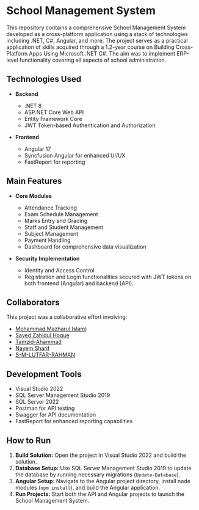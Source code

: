 
# School Management System

This repository contains a comprehensive School Management System developed as a cross-platform application using a stack of technologies including .NET, C#, Angular, and more. The project serves as a practical application of skills acquired through a 1.2-year course on Building Cross-Platform Apps Using Microsoft .NET C#. The aim was to implement ERP-level functionality covering all aspects of school administration.

## Technologies Used

- **Backend**
  - .NET 8
  - ASP.NET Core Web API
  - Entity Framework Core
  - JWT Token-based Authentication and Authorization

- **Frontend**
  - Angular 17
  - Syncfusion Angular for enhanced UI/UX
  - FastReport for reporting

## Main Features

- **Core Modules**
  - Attendance Tracking
  - Exam Schedule Management
  - Marks Entry and Grading
  - Staff and Student Management
  - Subject Management
  - Payment Handling
  - Dashboard for comprehensive data visualization

- **Security Implementation**
  - Identity and Access Control
  - Registration and Login functionalities secured with JWT tokens on both frontend (Angular) and backend (API).

## Collaborators

This project was a collaborative effort involving:
- [Mohammad Mazharul Islam](https://github.com/Mazharul-DotnetDev))
- [Sayed Zahidul Hoque](https://github.com/ProgZahidul)
- [Tamzid-Ahammad](https://github.com/Tamzid-Ahammad)
- [Nayem Sharif](https://github.com/Coder-Nayem)
- [S-M-LUTFAR-RAHMAN](https://github.com/S-M-LUTFAR-RAHMAN)

## Development Tools

- Visual Studio 2022
- SQL Server Management Studio 2019
- SQL Server 2022
- Postman for API testing
- Swagger for API documentation
- FastReport for enhanced reporting capabilities

## How to Run

1. **Build Solution:** Open the project in Visual Studio 2022 and build the solution.
2. **Database Setup:** Use SQL Server Management Studio 2019 to update the database by running necessary migrations (`Update-Database`).
3. **Angular Setup:** Navigate to the Angular project directory, install node modules (`npm install`), and build the Angular application.
4. **Run Projects:** Start both the API and Angular projects to launch the School Management System.
